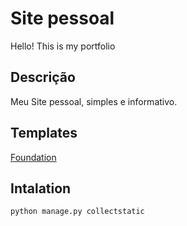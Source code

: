 # Site pessoal
Hello! This is my portfolio

## Descrição
Meu Site pessoal, simples e informativo.

## Templates
[Foundation](http://foundation.zurb.com/templates-previews-sites-f6/portfolio.html)

## Intalation

```
python manage.py collectstatic
```

